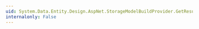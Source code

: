 ```yaml
---
uid: System.Data.Entity.Design.AspNet.StorageModelBuildProvider.GetResultFlags(System.CodeDom.Compiler.CompilerResults)
internalonly: False
---
```

